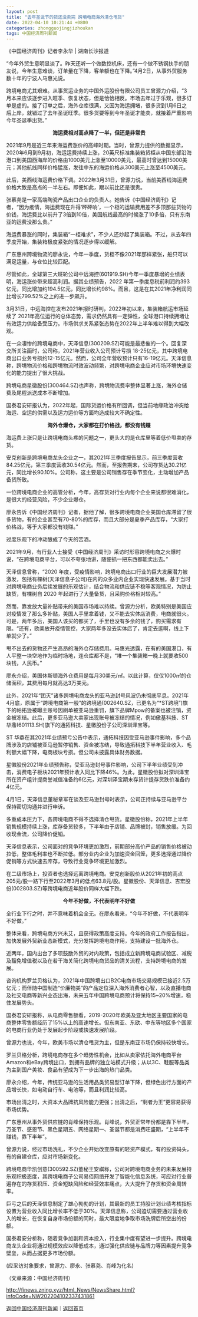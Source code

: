 ```yaml
---
layout: post
title: "去年圣诞节的货还没卖完 跨境电商海外清仓甩货"
date: 2022-04-10 10:21:44 +0800
categories: zhongguojingjizhoukan
tags: 中国经济周刊新闻
---
```

<p>《中国经济周刊》记者李永华 | 湖南长沙报道 </p>
 <p>“今年外贸生意明显淡了。昨天还听一个做数控机床，还有一个做不锈钢扶手的朋友说，今年生意难谈，订单量在下降，客单额也在下降。”4月2日，从事外贸服务数十年的宁波人马惠光说。</p>
 <p>跨境电商尤其艰难。从事货运业务的中国外运股份有限公司员工曾源力介绍，“3月本来应该逐步进入旺季、恢复状态，但是恰恰相反。市场去年过于乐观，很多订单是虚的。接了订单之后，海外仓库很满，又因为海运拥堵，很多货到1月6日之后上岸，就错过了去年圣诞旺季。很多货要等到今年圣诞才能卖，就接着严重影响今年圣诞季出货。”</p>
 <p align="center"><strong>海运费相对高点降了一半，但还是非常贵</strong></p><p>2021年9月是近三年来海运费涨价的高峰时期。当时，曾源力提供的数据显示，2020年6月到9月初，海运运费持续上涨，20英尺标准集装箱货柜从中国东部沿海港口到美国西海岸的价格由1000美元上涨至10000美元，最高时曾达到15000美元；其他航线同样价格猛涨，发往中东的海运价格从300美元上涨至4500美元。</p>
 <p>此后，美西线海运费价格下调。2022年3月31日，曾源力说，当前美西线海运费价格大致是高点的一半左右。即便如此，跟以前比还是很贵。</p>
 <p>张慕尧是一家高端陶瓷产品出口企业的负责人。她告诉《中国经济周刊》记者，“因为疫情，海运费现在升得‘砰砰响’，一个柜的运输费用差不多顶那些货物的价钱，海运费比以前升了3倍到10倍，美国航线最高的时候涨了10多倍，只有东南亚的运费没那么贵。” </p>
 <p>海运费暴涨的同时，集装箱“一柜难求”，不少人还炒起了集装箱。不过，从去年四季度开始，集装箱极度紧张的情况逐步得以缓解。</p>
 <p>广东惠州跨境物流的廖永说，今年一季度，货柜不像2021年那样紧张，船只可以满足运量，与仓位比较匹配。</p>
 <p>尽管如此，全球第三大班轮公司中远海控(601919.SH)今年一季度暴增的业绩表明，海运涨价带来超高利润。据其业绩预告，2022 年第一季度息税前利润约393亿元，同比增加约194.5亿元，同比增长约98%。而且，这是在其2021年净利润同比增长799.52%之上的进一步飙升。</p>
 <p>3月31日，中远海控在发布2021年报时研判，2022年初以来，集装箱航运市场延续了 2021年高位运行的总体态势，需求仍然具有一定弹性，全球港口持续拥堵让有效运力供给备受压力。市场供求关系紧张态势在2022年上半年难以得到大幅改观。</p>
 <p>在一众凄惨的跨境电商中，天泽信息(300209.SZ)可能是最悲催的一个。回复深交所关注函时，公司称，2021年营业收入公司预计亏损 18-25亿元，其中跨境电商出口业务亏损约12-15亿元。然而，公司全年营收预计只有16-19亿元。天泽信息称，跨境物流价格和跨境物流时效波动频繁，对跨境电商企业应对市场环境快速变化的能力提出了很大挑战。</p>
 <p>跨境电商星徽股份(300464.SZ)也声称，跨境物流费率整体显著上涨，海外仓储费及尾程派送成本不断增加。</p>
 <p>国泰君安研报认为，2022年起，国际货运价格有所回调，但当前地缘政治冲突给海运、空运的供需以及运力运价等方面均造成较大不确定性。</p>
 <p align="center"><strong>海外仓爆仓，大家都在打价格战，都没有钱赚</strong></p><p>海运费上涨只是让跨境电商头疼的问题之一，更头大的是仓库里等着低价甩卖的存货。</p>
 <p>安克创新是跨境电商龙头企业之一，其2021年三季度报告显示，前三季度营收84.25亿元，第三季度营收30.54亿元。然而，至报告期末，公司存货达30.21亿元，同比增长90.10%。公司称，这主要是公司销售存在季节变化，主动增加产品备货所致。</p>
 <p>一位跨境电商企业的高管分析，今年，高存货对行业内每个企业来说都很难消化，是很大的经营风险，不少企业爆仓。</p>
 <p>廖永告诉《中国经济周刊》记者，据他了解，很多跨境电商企业美国仓库滞留了很多货物，有的企业甚至有70-80%的库存，而且大部分是夏季产品库存，“大家打价格战，等于大家都没有钱赚。”</p>
 <p>过度乐观下的冲动酿成了今天的苦酒。</p>
 <p>2021年9月，有行业人士接受《中国经济周刊》采访时形容跨境电商之火爆时说，“在跨境电商平台，可以不夸张地讲，随便抓一把东西都能卖出去。”</p>
 <p>天泽信息曾称，“2020 年度，受疫情影响，跨境电商出口行业的巨大发展潜力被激发，包括有棵树(天泽信息子公司)在内的众多业内企业实现快速发展。基于当时对跨境电商业务后续发展的乐观估计，结合物流和供应链不稳等客观情况，为防止缺货，有棵树自 2020 年起进行了大量备货，且采购价格相对较高。”</p>
 <p>然而，靠发放大量补贴带来的美国市场难以持续。曾源力分析，欧美特别是美国应对疫情发了那么多补贴，美国人手里拿着钱，又不能去实体店消费，电商就很火。可是，两年多后，美国人该买的都买了，手里也没有多余的钱了，购买需求有限。“还有，欧美放开疫情管控，大家两年多没去实体店了，肯定去逛啊，线上下单就少了。”</p>
 <p>甩不出去的货物还产生高昂的海外仓存储费用。马惠光透露，在有的美国港口，有人平整一块空地作为临时场地，连仓库都不是，“堆一个集装箱一晚上就要收500块钱，人民币。”</p>
 <p>廖永介绍，美国休斯顿海外仓费用是每月30美元/㎡。以此计算，仅仅1000㎡的仓储面积，其费用每月就高达3万美元。</p>
 <p>此外，2021年“团灭”诸多跨境电商龙头的亚马逊封号风波仍未彻底平息。2021年4月底，原属于“跨境电商第一股”的跨境通(002640.SZ，已更名为“*ST跨境”)旗下的帕拓逊被曝主账号因刷单被亚马逊重罚，旗下品牌Mpow的备案也被注销，资金被冻结。此后，更多亚马逊大卖家出现账号被冻结的情况，例如傲基科技、ST华鼎(601113.SH)旗下的通拓科技、星徽股份子公司深圳泽宝等。</p>
 <p>ST 华鼎在其2021年业绩预亏公告中表示，通拓科技因受亚马逊事件影响，多个品牌涉及的店铺被亚马逊暂停销售、资金被冻结，导致通拓科技下半年营业收入、毛利额大幅下降，电商板块亏损。但公司未披露具体财务数据。</p>
 <p>星徽股份2021年业绩预告称，受亚马逊封号事件影响，公司下半年业绩受到冲击，消费电子板块2021年预计收入同比下降46%。为此，星徽股份拟对深圳泽宝所在资产组计提商誉减值准备约6亿元，对深圳泽宝期末存货计提存货跌价准备约4亿元。</p>
 <p>4月1日，天泽信息董秘章军在谈及亚马逊封号时表示，公司正持续与亚马逊平台保持密切沟通并进行申诉。</p>
 <p>多重成本压力下，各跨境电商不得不选择清仓甩货。星徽股份称，2021年上半年销售规模持续上涨，库存备货较多，下半年由于店铺、品牌被封，销售放缓。为回收现金流，公司降价促销。</p>
 <p>天泽信息表示，公司面对的竞争环境更加激烈，前期部分高价产品的销售价格被动拉低，整体毛利率也不断拉低。部分业内企业为加速资金回笼，更多选择通过降价促销等方式快速去库存，导致行业竞争环境更加激烈。 </p>
 <p>在二级市场上，投资者也选择远离跨境电商。安克创新股价从2021年初的高点205元/股一路下行至2022年3月的低点63.8元/股。星徽股份、天泽信息、吉宏股份(002803.SZ)等跨境电商近年股价同样大幅下跌。</p>
 <p align="center"><strong>今年不好做，不代表明年不好做</strong></p><p>全行业下行之时，并不意味着机会全无。在廖永看来，“今年不好做，不代表明年不好做。”</p>
 <p>整体来看，跨境电商方兴未艾，且获得政策高度支持。今年的政府工作报告指出，加快发展外贸新业态新模式，充分发挥跨境电商作用，支持建设一批海外仓。</p>
 <p>近两年，国内出台了多项鼓励外贸的对内政策，包括成立新跨境电商试验区、减税及豁免增值税以及在若干海关简化跨境电商货品的清关流程，支持跨境电商的发展。</p>
 <p>咨询机构罗兰贝格认为，2021年中国跨境出口B2C电商市场交易规模已接近2.5万亿元；而伴随中国制造“价廉物美”的产品定位深入海外消费者心智，以及直播电商及社交电商等新兴业态出海，未来五年中国跨境电商预计将保持15~20%增速，稳住发展势头。</p>
 <p>国泰君安研报称，从电商零售额看，2019-2020年欧美及亚太地区主要国家的电商整体零售额经历了15%以上的高速增长。但东南亚、东欧、中东等地区多个国家的电商行业仍处于发展起步阶段或快速发展阶段。</p>
 <p>曾源力也说，今年，欧美市场以清仓甩货为主，但是东南亚市场仍保持较快增长。</p>
 <p>罗兰贝格分析，跨境电商存在多个趋势性机会，比如从卖家依托海外电商平台Amazon和eBay跨境出口，到拥有品牌的独立站模式升级；从以3C、鞋服等品类为主到国产美妆、食品有望成为下一步出海的热门品类。</p>
 <p>廖永介绍，今年，传统亚马逊的生活用品类贸易型订单下降，但绿色出行方面的产品增长快，如电动自行车、电池等，而且利润比较高。</p>
 <p>市场出清之时，大资本大品牌抗风险能力更强；出清之后，“剩者为王”更容易获得市场优势。</p>
 <p>广东惠州从事外贸供应链的肖峰保持乐观。肖峰说，外贸正常年份都是靠下半年，万圣节、感恩节、黑色星期五、网络星期一、圣诞节都是消费旺盛期，“上半年不赚钱，靠下半年”。</p>
 <p>曾源力说，经过市场洗礼，不少企业开始改变原有的轻资产模式，有的投资码头，有的自建仓库，应对市场新变化。</p>
 <p>跨境电商华凯创意(300592.SZ)董秘王安祺称，公司对跨境电商业务的未来发展持乐观积极态度，其跨境电商子公司易佰网络开发了智能化信息系统，可应对行业普遍存在的存货积压、资金短缺风险和经营效率痛点，大大提升了存货和资金周转率。</p>
 <p>巨亏之后的天泽信息制定了雄心勃勃的计划，其最新的员工持股计划业绩考核指标设置为营业收入同比增长率不低于30%。天泽信息称，公司迫切需要通过营业收入的增长，在恢复自身市场份额的同时，最大限度地争取市场洗牌后所空出的份额。</p>
 <p>国泰君安分析称，随着竞争加剧和资本投入，行业集中度有望进一步提升。跨境电商龙头企业将通过规模效应以降低成本，通过强化供应链与品牌力等因素提升竞争壁垒，从而占据更多市场份额。</p>
 <p>(应采访对象要求，曾源力、廖永、张慕尧、肖峰为化名)</p><p class="em_media">（文章来源：中国经济周刊）</p>

<http://finews.zning.xyz/html_News/NewsShare.html?infoCode=NW202204102337431861>

[返回中国经济周刊新闻](//finews.withounder.com/category/zhongguojingjizhoukan.html)｜[返回首页](//finews.withounder.com/)